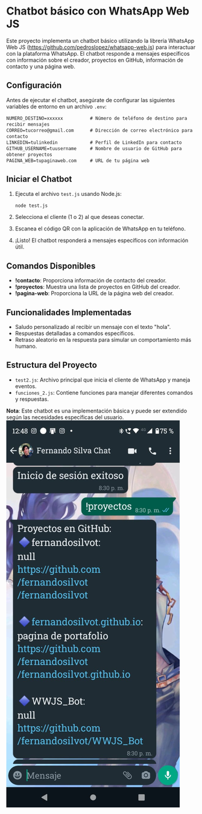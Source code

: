 # Chatbot básico con WhatsApp Web JS

Este proyecto implementa un chatbot básico utilizando la librería WhatsApp Web JS (https://github.com/pedroslopez/whatsapp-web.js) para interactuar con la plataforma WhatsApp. El chatbot responde a mensajes específicos con información sobre el creador, proyectos en GitHub, información de contacto y una página web.

## Configuración

Antes de ejecutar el chatbot, asegúrate de configurar las siguientes variables de entorno en un archivo `.env`:

```plaintext
NUMERO_DESTINO=xxxxxx          # Número de teléfono de destino para recibir mensajes
CORREO=tucorreo@gmail.com      # Dirección de correo electrónico para contacto
LINKEDIN=tulinkedin            # Perfil de LinkedIn para contacto
GITHUB_USERNAME=tuusername     # Nombre de usuario de GitHub para obtener proyectos
PAGINA_WEB=tupaginaweb.com     # URL de tu página web
```

## Iniciar el Chatbot

1. Ejecuta el archivo `test.js` usando Node.js:

   ```bash
   node test.js
   ```

2. Selecciona el cliente (1 o 2) al que deseas conectar.

3. Escanea el código QR con la aplicación de WhatsApp en tu teléfono.

4. ¡Listo! El chatbot responderá a mensajes específicos con información útil.

## Comandos Disponibles

- **!contacto**: Proporciona información de contacto del creador.
- **!proyectos**: Muestra una lista de proyectos en GitHub del creador.
- **!pagina-web**: Proporciona la URL de la página web del creador.

## Funcionalidades Implementadas

- Saludo personalizado al recibir un mensaje con el texto "hola".
- Respuestas detalladas a comandos específicos.
- Retraso aleatorio en la respuesta para simular un comportamiento más humano.

## Estructura del Proyecto

- `test2.js`: Archivo principal que inicia el cliente de WhatsApp y maneja eventos.
- `funciones_2.js`: Contiene funciones para manejar diferentes comandos y respuestas.

**Nota**: Este chatbot es una implementación básica y puede ser extendido según las necesidades específicas del usuario. 
![Imagen del proyecto](https://github.com/fernandosilvot/WWJS_Bot/blob/version1/Imagen_proyecto.jpg)
